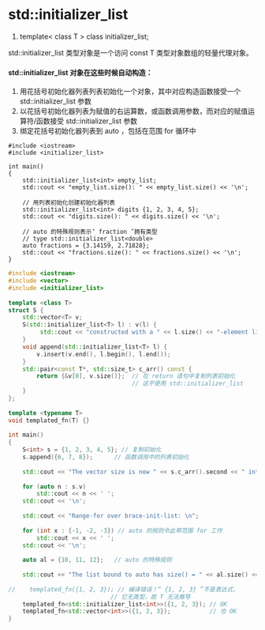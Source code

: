 

# std::initializer_list

1. template< class T >
class initializer_list;

std::initializer_list<T> 类型对象是一个访问 const T 类型对象数组的轻量代理对象。

#### std::initializer_list 对象在这些时候自动构造：
1. 用花括号初始化器列表列表初始化一个对象，其中对应构造函数接受一个 std::initializer_list 参数
2. 以花括号初始化器列表为赋值的右运算数，或函数调用参数，而对应的赋值运算符/函数接受 std::initializer_list 参数
3. 绑定花括号初始化器列表到 auto ，包括在范围 for 循环中

```cpp{.line-numbers}
#include <iostream>
#include <initializer_list>
 
int main() 
{
    std::initializer_list<int> empty_list;
    std::cout << "empty_list.size(): " << empty_list.size() << '\n';
 
    // 用列表初始化创建初始化器列表
    std::initializer_list<int> digits {1, 2, 3, 4, 5};
    std::cout << "digits.size(): " << digits.size() << '\n';
 
    // auto 的特殊规则表示‘ fraction ’拥有类型
    // type std::initializer_list<double>
    auto fractions = {3.14159, 2.71828};
    std::cout << "fractions.size(): " << fractions.size() << '\n';
}
```

```cpp
#include <iostream>
#include <vector>
#include <initializer_list>
 
template <class T>
struct S {
    std::vector<T> v;
    S(std::initializer_list<T> l) : v(l) {
         std::cout << "constructed with a " << l.size() << "-element list\n";
    }
    void append(std::initializer_list<T> l) {
        v.insert(v.end(), l.begin(), l.end());
    }
    std::pair<const T*, std::size_t> c_arr() const {
        return {&v[0], v.size()};  // 在 return 语句中复制列表初始化
                                   // 这不使用 std::initializer_list
    }
};
 
template <typename T>
void templated_fn(T) {}
 
int main()
{
    S<int> s = {1, 2, 3, 4, 5}; // 复制初始化
    s.append({6, 7, 8});      // 函数调用中的列表初始化
 
    std::cout << "The vector size is now " << s.c_arr().second << " ints:\n";
 
    for (auto n : s.v)
        std::cout << n << ' ';
    std::cout << '\n';
 
    std::cout << "Range-for over brace-init-list: \n";
 
    for (int x : {-1, -2, -3}) // auto 的规则令此带范围 for 工作
        std::cout << x << ' ';
    std::cout << '\n';
 
    auto al = {10, 11, 12};   // auto 的特殊规则
 
    std::cout << "The list bound to auto has size() = " << al.size() << '\n';
 
//    templated_fn({1, 2, 3}); // 编译错误！“ {1, 2, 3} ”不是表达式，
                             // 它无类型，故 T 无法推导
    templated_fn<std::initializer_list<int>>({1, 2, 3}); // OK
    templated_fn<std::vector<int>>({1, 2, 3});           // 也 OK
}
```